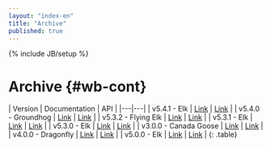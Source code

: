 ```yaml
---
layout: "index-en"
title: "Archive"
published: true
---
```


{% include JB/setup %}

# Archive {#wb-cont}

| Version | Documentation | API | 
|---|---|
| v5.4.1 - Elk | [Link](5.4.1/index-en.html) | [Link](/api/v5.4.1/yuidoc/) |
| v5.4.0 - Groundhog | [Link](5.4.0/index-en.html) | [Link](/api/v5.4.0/yuidoc/) |
| v5.3.2 - Flying Elk | [Link](5.3.2/index-en.html) | [Link](/api/v5.3.2/yuidoc/) |
| v5.3.1 - Elk | [Link](5.3.1/index-en.html) | [Link](/api/v5.3.1/yuidoc/) |
| v5.3.0 - Elk | [Link](5.3.0/index-en.html) | [Link](/api/v5.3.0/yuidoc/) |
| v3.0.0 - Canada Goose | [Link](3.0/index-en.html) | [Link](/api/3.0/yuidoc/) |
| v4.0.0 - Dragonfly | [Link](4.0/index-en.html) | [Link](/api/4.0/yuidoc/) |
| v5.0.0 - Elk | [Link](5.0/index-en.html) | [Link](/api/5.0/yuidoc/) |
{: .table}
